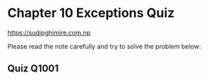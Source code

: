 # Chapter 10 Exceptions Quiz
https://sudipghimire.com.np

Please read the note carefully and try to solve the problem below:

## Quiz Q1001

